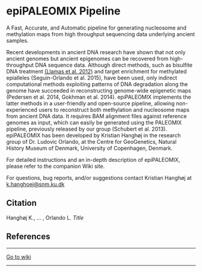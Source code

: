 # epiPALEOMIX Pipeline

A Fast, Accurate, and Automatic pipeline for generating nucleosome and methylation maps from high throughput sequencing data underlying ancient samples.


Recent developments in ancient DNA research have shown that not only ancient genomes but ancient epigenomes can be recovered from high-throughput DNA sequence data. Although direct methods, such as bisulfite DNA treatment [(Llamas et al. 2012)][llamas] and target enrichment for methylated epialleles (Seguin-Orlando et al. 2015), have been used, only indirect computational methods exploiting patterns of DNA degradation along the genome have succeeded in reconstructing genome-wide epigenetic maps (Pedersen et al. 2014, Gokhman et al. 2014). epiPALEOMIX implements the latter methods in a user-friendly and open-source pipeline, allowing non-experienced users to reconstruct both methylation and nucleosome maps from ancient DNA data. It requires BAM alignment files against reference genomes as input, which can easily be generated using the PALEOMIX pipeline, previously released by our group (Schubert et al. 2013). epiPALEOMIX has been developed by Kristian Hanghøj in the research group of Dr. Ludovic Orlando, at the Centre for GeoGenetics, Natural History Museum of Denmark, University of Copenhagen, Denmark.



For detailed instructions and an in-depth description of epiPALEOMIX, please refer to the companion Wiki site.

For questions, bug reports, and/or suggestions contact Kristian Hanghøj at k.hanghoej@snm.ku.dk

## Citation

Hanghøj K., ... , Orlando L. _Title_ 


## References

[llamas]: http://dx.doi.org/10.1371/journal.pone.0030226 "Llamas, Bastien, Michelle L. Holland, Kefei Chen, Jennifer E. Cropley, Alan Cooper, and Catherine M. Suter. 2012. “High-Resolution Analysis of Cytosine Methylation in Ancient DNA.” PloS One 7 (1): e30226."


***
[Go to wiki](https://bitbucket.org/khanghoj/epipaleomix/wiki/Home)
***
